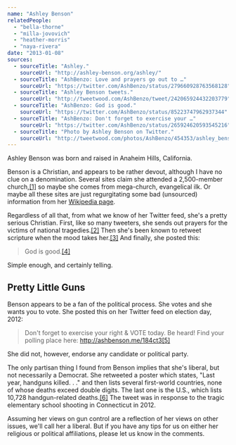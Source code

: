 ```yaml
---
name: "Ashley Benson"
relatedPeople:
  - "bella-thorne"
  - "milla-jovovich"
  - "heather-morris"
  - "naya-rivera"
date: "2013-01-08"
sources:
  - sourceTitle: "Ashley."
    sourceUrl: "http://ashley-benson.org/ashley/"
  - sourceTitle: "AshBenzo: Love and prayers go out to …"
    sourceUrl: "https://twitter.com/AshBenzo/status/279660928763568128"
  - sourceTitle: "Ashley Benson tweets."
    sourceUrl: "http://tweetwood.com/AshBenzo/tweet/242065924432203779"
  - sourceTitle: "AshBenzo: God is good."
    sourceUrl: "https://twitter.com/AshBenzo/status/85223747962937344"
  - sourceTitle: "AshBenzo: Don't forget to exercise your …"
    sourceUrl: "https://twitter.com/AshBenzo/status/265924620593545216"
  - sourceTitle: "Photo by Ashley Benson on Twitter."
    sourceUrl: "http://tweetwood.com/photos/AshBenzo/454353/ashley_benson"
---
```


Ashley Benson was born and raised in Anaheim Hills, California.

Benson is a Christian, and appears to be rather devout, although I have no clue on a denomination. Several sites claim she attended a 2,500-member church,<a class="source-citation" href="http://ashley-benson.org/ashley/" title="Ashley.">[1]</a> so maybe she comes from mega-church, evangelical ilk. Or maybe all these sites are just regurgitating some bad (unsourced) information from her [Wikipedia page](http://en.wikipedia.org/wiki/Ashley_Benson).

Regardless of all that, from what we know of her Twitter feed, she's a pretty serious Christian. First, like so many tweeters, she sends out prayers for the victims of national tragedies.<a class="source-citation" href="https://twitter.com/AshBenzo/status/279660928763568128" title="AshBenzo: Love and prayers go out to …">[2]</a> Then she's been known to retweet scripture when the mood takes her.<a class="source-citation" href="http://tweetwood.com/AshBenzo/tweet/242065924432203779" title="Ashley Benson tweets.">[3]</a> And finally, she posted this:

>God is good.<a class="source-citation" href="https://twitter.com/AshBenzo/status/85223747962937344" title="AshBenzo: God is good.">[4]</a>

Simple enough, and certainly telling.


## Pretty Little Guns

Benson appears to be a fan of the political process. She votes and she wants you to vote. She posted this on her Twitter feed on election day, 2012:

>Don't forget to exercise your right & VOTE today. Be heard! Find your polling place here: http://ashbenson.me/184ct3<a class="source-citation" href="https://twitter.com/AshBenzo/status/265924620593545216" title="AshBenzo: Don&apos;t forget to exercise your …">[5]</a>

She did not, however, endorse any candidate or political party.

The only partisan thing I found from Benson implies that she's liberal, but not necessarily a Democrat. She retweeted a poster which states, "Last year, handguns killed. . ." and then lists several first-world countries, none of whose deaths exceed double digits. The last one is the U.S., which lists 10,728 handgun-related deaths.<a class="source-citation" href="http://tweetwood.com/photos/AshBenzo/454353/ashley_benson" title="Photo by Ashley Benson on Twitter.">[6]</a> The tweet was in response to the tragic elementary school shooting in Connecticut in 2012.

Assuming her views on gun control are a reflection of her views on other issues, we'll call her a liberal. But if you have any tips for us on either her religious or political affiliations, please let us know in the comments.